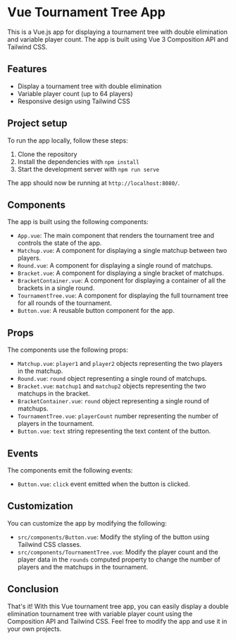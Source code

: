 # Vue Tournament Tree App

This is a Vue.js app for displaying a tournament tree with double elimination and variable player count. The app is built using Vue 3 Composition API and Tailwind CSS.

## Features

- Display a tournament tree with double elimination
- Variable player count (up to 64 players)
- Responsive design using Tailwind CSS

## Project setup

To run the app locally, follow these steps:

1. Clone the repository
2. Install the dependencies with `npm install`
3. Start the development server with `npm run serve`

The app should now be running at `http://localhost:8080/`.

## Components

The app is built using the following components:

- `App.vue`: The main component that renders the tournament tree and controls the state of the app.
- `Matchup.vue`: A component for displaying a single matchup between two players.
- `Round.vue`: A component for displaying a single round of matchups.
- `Bracket.vue`: A component for displaying a single bracket of matchups.
- `BracketContainer.vue`: A component for displaying a container of all the brackets in a single round.
- `TournamentTree.vue`: A component for displaying the full tournament tree for all rounds of the tournament.
- `Button.vue`: A reusable button component for the app.

## Props

The components use the following props:

- `Matchup.vue`: `player1` and `player2` objects representing the two players in the matchup.
- `Round.vue`: `round` object representing a single round of matchups.
- `Bracket.vue`: `matchup1` and `matchup2` objects representing the two matchups in the bracket.
- `BracketContainer.vue`: `round` object representing a single round of matchups.
- `TournamentTree.vue`: `playerCount` number representing the number of players in the tournament.
- `Button.vue`: `text` string representing the text content of the button.

## Events

The components emit the following events:

- `Button.vue`: `click` event emitted when the button is clicked.

## Customization

You can customize the app by modifying the following:

- `src/components/Button.vue`: Modify the styling of the button using Tailwind CSS classes.
- `src/components/TournamentTree.vue`: Modify the player count and the player data in the `rounds` computed property to change the number of players and the matchups in the tournament.

## Conclusion

That's it! With this Vue tournament tree app, you can easily display a double elimination tournament tree with variable player count using the Composition API and Tailwind CSS. Feel free to modify the app and use it in your own projects.

